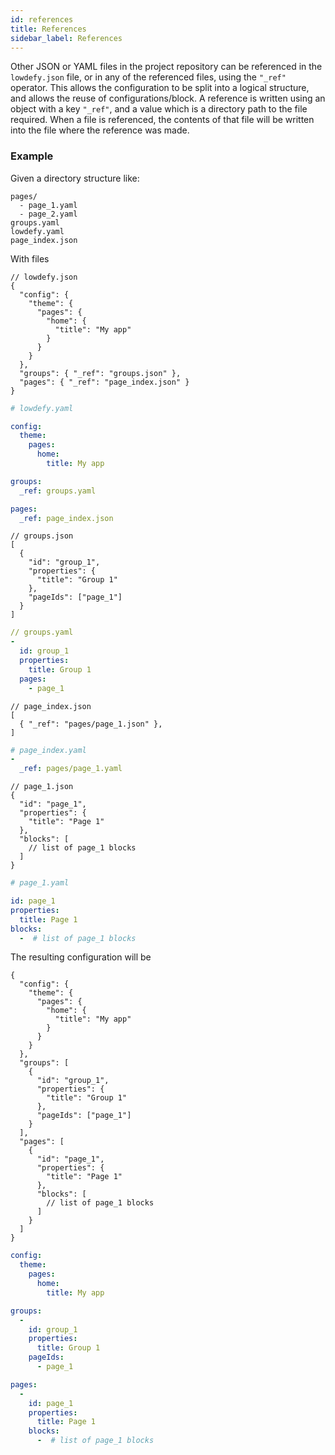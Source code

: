 ```yaml
---
id: references
title: References
sidebar_label: References
---
```


Other JSON or YAML files in the project repository can be referenced in the `lowdefy.json` file, or in any of the referenced files, using the `"_ref"` operator. This allows the configuration to be split into a logical structure, and allows the reuse of configurations/block. A reference is written using an object with a key `"_ref"`, and a value which is a directory path to the file required. When a file is referenced, the contents of that file will be written into the file where the reference was made.

### Example

Given a directory structure like:

```text
pages/
  - page_1.yaml
  - page_2.yaml
groups.yaml
lowdefy.yaml
page_index.json
```

With files
<!--DOCUSAURUS_CODE_TABS-->
<!--JSON-->
```json5
// lowdefy.json
{
  "config": {
    "theme": {
      "pages": {
        "home": {
          "title": "My app"
        }
      }
    }
  },
  "groups": { "_ref": "groups.json" },
  "pages": { "_ref": "page_index.json" }
}
```
<!--YAML-->
```yaml
# lowdefy.yaml

config:
  theme:
    pages:
      home:
        title: My app

groups:
  _ref: groups.yaml

pages:
  _ref: page_index.json
```
<!--END_DOCUSAURUS_CODE_TABS-->

<!--DOCUSAURUS_CODE_TABS-->
<!--JSON-->
```json5
// groups.json
[
  {
    "id": "group_1",
    "properties": {
      "title": "Group 1"
    },
    "pageIds": ["page_1"]
  }
]
```
<!--YAML-->
```yaml
// groups.yaml
- 
  id: group_1
  properties:
    title: Group 1
  pages:
    - page_1
```
<!--END_DOCUSAURUS_CODE_TABS-->

<!--DOCUSAURUS_CODE_TABS-->
<!--JSON-->
```json5
// page_index.json
[
  { "_ref": "pages/page_1.json" },
]
```
<!--YAML-->
```yaml
# page_index.yaml
-
  _ref: pages/page_1.yaml
```
<!--END_DOCUSAURUS_CODE_TABS-->

<!--DOCUSAURUS_CODE_TABS-->
<!--JSON-->
```json5
// page_1.json
{
  "id": "page_1",
  "properties": {
    "title": "Page 1"
  },
  "blocks": [
    // list of page_1 blocks
  ]
}
```
<!--YAML-->
```yaml
# page_1.yaml

id: page_1
properties:
  title: Page 1
blocks:
  -  # list of page_1 blocks
```
<!--END_DOCUSAURUS_CODE_TABS-->



The resulting configuration will be

<!--DOCUSAURUS_CODE_TABS-->
<!--JSON-->
```json5
{
  "config": {
    "theme": {
      "pages": {
        "home": {
          "title": "My app"
        }
      }
    }
  },
  "groups": [
    {
      "id": "group_1",
      "properties": {
        "title": "Group 1"
      },
      "pageIds": ["page_1"]
    }
  ],
  "pages": [
    {
      "id": "page_1",
      "properties": {
        "title": "Page 1"
      },
      "blocks": [
        // list of page_1 blocks
      ]
    }
  ]      
}
```
<!--YAML-->
```yaml
config:
  theme:
    pages:
      home:
        title: My app

groups:
  - 
    id: group_1
    properties:
      title: Group 1
    pageIds:
      - page_1

pages:
  - 
    id: page_1
    properties:
      title: Page 1
    blocks:
      -  # list of page_1 blocks
```
<!--END_DOCUSAURUS_CODE_TABS-->
